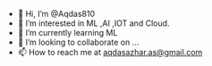 - 👋 Hi, I’m @Aqdas810
- 👀 I’m interested in ML ,AI ,IOT and Cloud.
- 🌱 I’m currently learning ML
- 💞️ I’m looking to collaborate on ...
- 📫 How to reach me at aqdasazhar.as@gmail.com

<!---
Aqdas810/Aqdas810 is a ✨ special ✨ repository because its `README.md` (this file) appears on your GitHub profile.
You can click the Preview link to take a look at your changes.
--->
